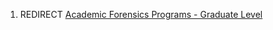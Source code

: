 1.  REDIRECT [Academic Forensics Programs - Graduate
    Level](Academic_Forensics_Programs_-_Graduate_Level "wikilink")